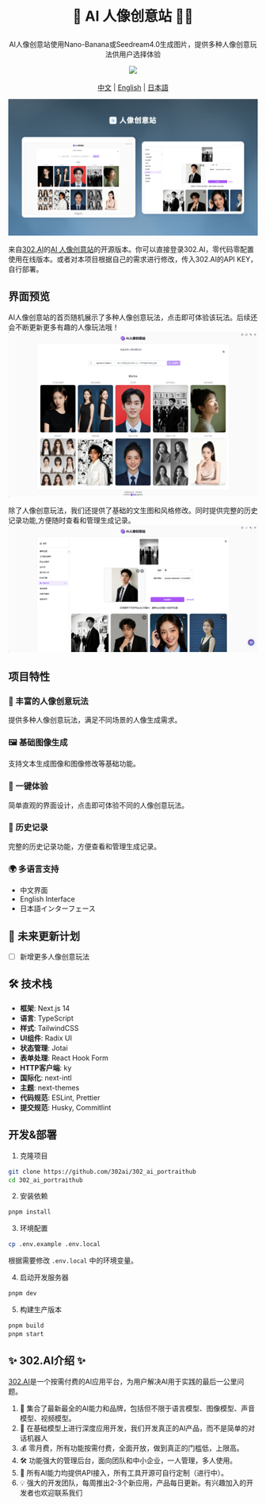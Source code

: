 # <p align="center"> 👤 AI 人像创意站 🚀✨</p>

<p align="center">AI人像创意站使用Nano-Banana或Seedream4.0生成图片，提供多种人像创意玩法供用户选择体验</p>

<p align="center"><a href="https://302.ai/product/detail/2484" target="blank"><img src="https://file.302.ai/gpt/imgs/github/20250102/72a57c4263944b73bf521830878ae39a.png" /></a></p >

<p align="center"><a href="README_zh.md">中文</a> | <a href="README.md">English</a> | <a href="README_ja.md">日本語</a></p>

![](docs/302_AI_Portrait_Studio.png)

来自[302.AI](https://302.ai)的[AI 人像创意站](https://302.ai/product/detail/2484)的开源版本。你可以直接登录302.AI，零代码零配置使用在线版本。或者对本项目根据自己的需求进行修改，传入302.AI的API KEY，自行部署。

## 界面预览
AI人像创意站的首页随机展示了多种人像创意玩法，点击即可体验该玩法。后续还会不断更新更多有趣的人像玩法哦！      
![](docs/302_AI_Portrait_Studio_screenshot_01.png)

除了人像创意玩法，我们还提供了基础的文生图和风格修改。同时提供完整的历史记录功能,方便随时查看和管理生成记录。
![](docs/302_AI_Portrait_Studio_screenshot_02.png)           
 
## 项目特性
### 👤 丰富的人像创意玩法
提供多种人像创意玩法，满足不同场景的人像生成需求。
### 🖼️ 基础图像生成
支持文本生成图像和图像修改等基础功能。
### 🎯 一键体验
简单直观的界面设计，点击即可体验不同的人像创意玩法。
### 📝 历史记录
完整的历史记录功能，方便查看和管理生成记录。
### 🌍 多语言支持
  - 中文界面
  - English Interface
  - 日本語インターフェース

## 🚩 未来更新计划
- [ ] 新增更多人像创意玩法


## 🛠️ 技术栈

- **框架**: Next.js 14
- **语言**: TypeScript
- **样式**: TailwindCSS
- **UI组件**: Radix UI
- **状态管理**: Jotai
- **表单处理**: React Hook Form
- **HTTP客户端**: ky
- **国际化**: next-intl
- **主题**: next-themes
- **代码规范**: ESLint, Prettier
- **提交规范**: Husky, Commitlint

## 开发&部署
1. 克隆项目
```bash
git clone https://github.com/302ai/302_ai_portraithub
cd 302_ai_portraithub
```

2. 安装依赖
```bash
pnpm install
```

3. 环境配置
```bash
cp .env.example .env.local
```
根据需要修改 `.env.local` 中的环境变量。

4. 启动开发服务器
```bash
pnpm dev
```

5. 构建生产版本
```bash
pnpm build
pnpm start
```

## ✨ 302.AI介绍 ✨
[302.AI](https://302.ai)是一个按需付费的AI应用平台，为用户解决AI用于实践的最后一公里问题。
1. 🧠 集合了最新最全的AI能力和品牌，包括但不限于语言模型、图像模型、声音模型、视频模型。
2. 🚀 在基础模型上进行深度应用开发，我们开发真正的AI产品，而不是简单的对话机器人
3. 💰 零月费，所有功能按需付费，全面开放，做到真正的门槛低，上限高。
4. 🛠 功能强大的管理后台，面向团队和中小企业，一人管理，多人使用。
5. 🔗 所有AI能力均提供API接入，所有工具开源可自行定制（进行中）。
6. 💡 强大的开发团队，每周推出2-3个新应用，产品每日更新。有兴趣加入的开发者也欢迎联系我们

